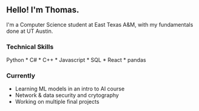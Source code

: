 ## Hello! I'm Thomas.
I'm a Computer Science student at East Texas A&M, with my fundamentals done at UT Austin.

### Technical Skills
Python * C# * C++ * Javascript * SQL * React * pandas

### Currently
- Learning ML models in an intro to AI course
- Network & data security and crytography
- Working on multiple final projects
